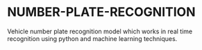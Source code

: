 # NUMBER-PLATE-RECOGNITION
Vehicle number plate recognition model which works in real time recognition using python and machine learning techniques.

